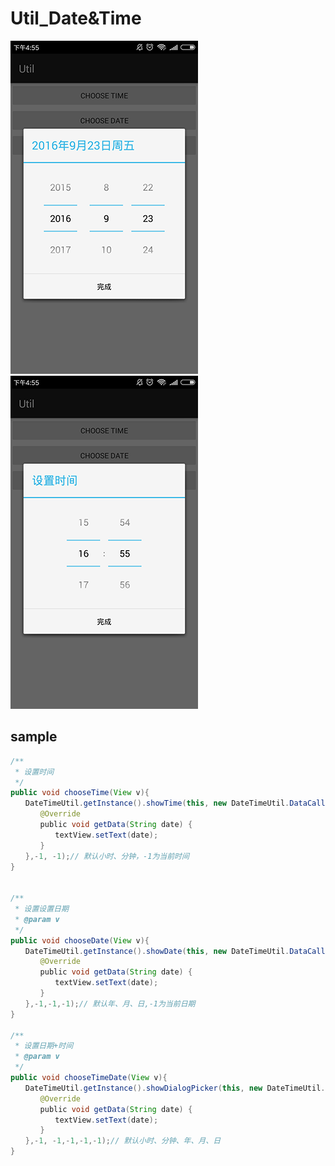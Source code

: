 # Util_Date&Time
 
 ![](../app/src/main/res/mipmap-xhdpi/ic_date.png "")
 ![](../app/src/main/res/mipmap-xhdpi/ic_time.png "")  
## sample 
```JAVA    
/**
 * 设置时间 
 */ 
public void chooseTime(View v){
　　DateTimeUtil.getInstance().showTime(this, new DateTimeUtil.DataCallBack() {
　　　　@Override
　　　　public void getData(String date) {
　　　　　　textView.setText(date);
　　　　}
　　},-1, -1);// 默认小时、分钟，-1为当前时间
}
 

/**
 * 设置设置日期
 * @param v
 */
public void chooseDate(View v){
　　DateTimeUtil.getInstance().showDate(this, new DateTimeUtil.DataCallBack() {
　　　　@Override
　　　　public void getData(String date) {
　　　　　　textView.setText(date);
　　　　}
　　},-1,-1,-1);// 默认年、月、日,-1为当前日期
}

/**
 * 设置日期+时间
 * @param v
 */
public void chooseTimeDate(View v){
　　DateTimeUtil.getInstance().showDialogPicker(this, new DateTimeUtil.DataCallBack() {
　　　　@Override
　　　　public void getData(String date) {
　　　　　　textView.setText(date);
　　　　}
　　},-1, -1,-1,-1,-1);// 默认小时、分钟、年、月、日
}
```
